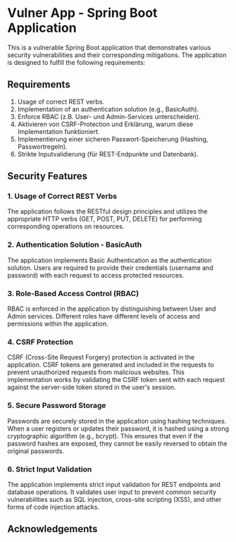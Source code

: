 # Vulner App - Spring Boot Application

This is a vulnerable Spring Boot application that demonstrates various security vulnerabilities and their corresponding mitigations. The application is designed to fulfill the following requirements:

## Requirements

1. Usage of correct REST verbs.
2. Implementation of an authentication solution (e.g., BasicAuth).
3. Enforce RBAC (z.B. User- und Admin-Services unterscheiden).
4. Aktivieren von CSRF-Protection und Erklärung, warum diese Implementation funktioniert.
5. Implementierung einer sicheren Passwort-Speicherung (Hashing, Passwortregeln).
6. Strikte Inputvalidierung (für REST-Endpunkte und Datenbank).

## Security Features

### 1. Usage of Correct REST Verbs

The application follows the RESTful design principles and utilizes the appropriate HTTP verbs (GET, POST, PUT, DELETE) for performing corresponding operations on resources.

### 2. Authentication Solution - BasicAuth

The application implements Basic Authentication as the authentication solution. Users are required to provide their credentials (username and password) with each request to access protected resources.

### 3. Role-Based Access Control (RBAC)

RBAC is enforced in the application by distinguishing between User and Admin services. Different roles have different levels of access and permissions within the application.

### 4. CSRF Protection

CSRF (Cross-Site Request Forgery) protection is activated in the application. CSRF tokens are generated and included in the requests to prevent unauthorized requests from malicious websites. This implementation works by validating the CSRF token sent with each request against the server-side token stored in the user's session.

### 5. Secure Password Storage

Passwords are securely stored in the application using hashing techniques. When a user registers or updates their password, it is hashed using a strong cryptographic algorithm (e.g., bcrypt). This ensures that even if the password hashes are exposed, they cannot be easily reversed to obtain the original passwords.

### 6. Strict Input Validation

The application implements strict input validation for REST endpoints and database operations. It validates user input to prevent common security vulnerabilities such as SQL injection, cross-site scripting (XSS), and other forms of code injection attacks.

## Acknowledgements
